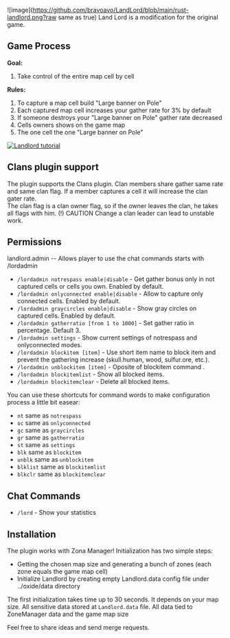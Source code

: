 ![image](https://github.com/bravoavo/LandLord/blob/main/rust-landlord.png?raw same as true)
Land Lord is a modification for the original game. 

## Game Process

**Goal:**
1. Take control of the entire map cell by cell

**Rules:**
1. To capture a map cell build "Large banner on Pole"
2. Each captured map cell increases your gather rate for 3% by default
3. If someone destroys your "Large banner on Pole" gather rate decreased
4. Cells owners shows on the game map
5. The one cell the one "Large banner on Pole"

[![Landlord tutorial](http://img.youtube.com/vi/ZIw2PAAopVU/0.jpg)](https://youtu.be/ZIw2PAAopVU "Landlord Tutorial")

## Clans plugin support

The plugin supports the Clans plugin. Clan members share gather same rate and same clan flag. If a member captures a cell it will increase the clan gater rate.  
The clan flag is a clan owner flag, so if the owner leaves the clan, he takes all flags with him. (!) CAUTION Change a clan leader can lead to unstable work.


## Permissions

landlord.admin -- Allows player to use the chat commands starts with /lordadmin 

* `/lordadmin notrespass enable|disable` - Get gather bonus only in not captured cells or cells you own. Enabled by default.
* `/lordadmin onlyconnected enable|disable` - Allow to capture only connected cells. Enabled by default.
* `/lordadmin graycircles enable|disable` - Show gray circles on captured cells. Enabled by default.
* `/lordadmin gatherratio [from 1 to 1000]` - Set gather ratio in percentage. Default 3.
* `/lordadmin settings` - Show current settings of notrespass and onlyconnected modes.
* `/lordadmin blockitem [item]` - Use short item name to block item and prevent the gathering increase (skull.human, wood, sulfur.ore, etc.).
* `/lordadmin unblockitem [item]` - Oposite of blockitem command .
* `/lordadmin blockitemlist` - Show all blocked items.
* `/lordadmin blockitemclear` - Delete all blocked items.

You can use these shortcuts for command words to make configuration process a little bit easear:
* `nt` same as `notrespass`
* `oc` same as `onlyconnected`
* `gc` same as `graycircles`
* `gr` same as `gatherratio`
* `st` same as `settings`
* `blk` same as `blockitem`
* `unblk` same as `unblockitem`
* `blklist` same as `blockitemlist`
* `blkclr` same as `blockitemclear`


	
## Chat Commands

* `/lord` - Show your statistics


## Installation
The plugin works with Zona Manager! Initialization has two simple steps:
- Getting the chosen map size and generating a bunch of zones (each zone equals the game map cell)
- Initialize Landlord by creating empty Landlord.data config file under ../oxide/data directory

The first initialization takes time up to 30 seconds. It depends on your map size.
All sensitive data stored at `Landlord.data` file. All data tied to ZoneManager data and the game map size

Feel free to share ideas and send merge requests.